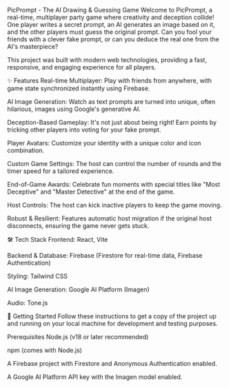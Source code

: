 PicPrompt - The AI Drawing & Guessing Game
Welcome to PicPrompt, a real-time, multiplayer party game where creativity and deception collide! One player writes a secret prompt, an AI generates an image based on it, and the other players must guess the original prompt. Can you fool your friends with a clever fake prompt, or can you deduce the real one from the AI's masterpiece?

This project was built with modern web technologies, providing a fast, responsive, and engaging experience for all players.

✨ Features
Real-time Multiplayer: Play with friends from anywhere, with game state synchronized instantly using Firebase.

AI Image Generation: Watch as text prompts are turned into unique, often hilarious, images using Google's generative AI.

Deception-Based Gameplay: It's not just about being right! Earn points by tricking other players into voting for your fake prompt.

Player Avatars: Customize your identity with a unique color and icon combination.

Custom Game Settings: The host can control the number of rounds and the timer speed for a tailored experience.

End-of-Game Awards: Celebrate fun moments with special titles like "Most Deceptive" and "Master Detective" at the end of the game.

Host Controls: The host can kick inactive players to keep the game moving.

Robust & Resilient: Features automatic host migration if the original host disconnects, ensuring the game never gets stuck.

🛠️ Tech Stack
Frontend: React, Vite

Backend & Database: Firebase (Firestore for real-time data, Firebase Authentication)

Styling: Tailwind CSS

AI Image Generation: Google AI Platform (Imagen)

Audio: Tone.js

🚀 Getting Started
Follow these instructions to get a copy of the project up and running on your local machine for development and testing purposes.

Prerequisites
Node.js (v18 or later recommended)

npm (comes with Node.js)

A Firebase project with Firestore and Anonymous Authentication enabled.

A Google AI Platform API key with the Imagen model enabled.
